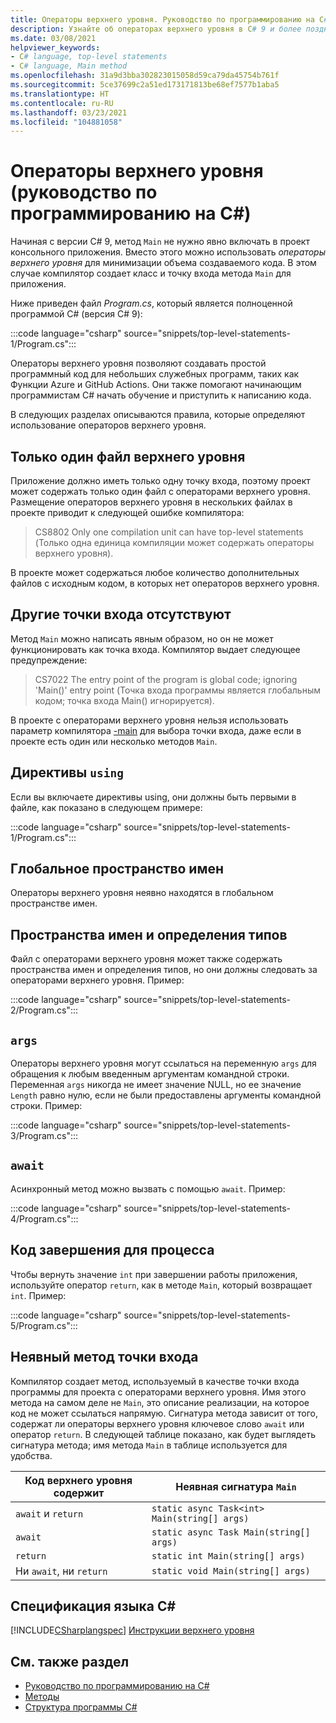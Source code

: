 ```yaml
---
title: Операторы верхнего уровня. Руководство по программированию на C#
description: Узнайте об операторах верхнего уровня в C# 9 и более поздних версиях.
ms.date: 03/08/2021
helpviewer_keywords:
- C# language, top-level statements
- C# language, Main method
ms.openlocfilehash: 31a9d3bba302823015058d59ca79da45754b761f
ms.sourcegitcommit: 5ce37699c2a51ed173171813be68ef7577b1aba5
ms.translationtype: HT
ms.contentlocale: ru-RU
ms.lasthandoff: 03/23/2021
ms.locfileid: "104881058"
---
```

# <a name="top-level-statements-c-programming-guide"></a>Операторы верхнего уровня (руководство по программированию на C#)

Начиная с версии C# 9, метод `Main` не нужно явно включать в проект консольного приложения. Вместо этого можно использовать *операторы верхнего уровня* для минимизации объема создаваемого кода. В этом случае компилятор создает класс и точку входа метода `Main` для приложения.

Ниже приведен файл *Program.cs*, который является полноценной программой C# (версия С# 9):

:::code language="csharp" source="snippets/top-level-statements-1/Program.cs":::

Операторы верхнего уровня позволяют создавать простой программный код для небольших служебных программ, таких как Функции Azure и GitHub Actions. Они также помогают начинающим программистам C# начать обучение и приступить к написанию кода.

В следующих разделах описываются правила, которые определяют использование операторов верхнего уровня.

## <a name="only-one-top-level-file"></a>Только один файл верхнего уровня

Приложение должно иметь только одну точку входа, поэтому проект может содержать только один файл с операторами верхнего уровня. Размещение операторов верхнего уровня в нескольких файлах в проекте приводит к следующей ошибке компилятора:

> CS8802 Only one compilation unit can have top-level statements (Только одна единица компиляции может содержать операторы верхнего уровня).

В проекте может содержаться любое количество дополнительных файлов с исходным кодом, в которых нет операторов верхнего уровня.

## <a name="no-other-entry-points"></a>Другие точки входа отсутствуют

Метод `Main` можно написать явным образом, но он не может функционировать как точка входа. Компилятор выдает следующее предупреждение:

> CS7022 The entry point of the program is global code; ignoring 'Main()' entry point (Точка входа программы является глобальным кодом; точка входа Main() игнорируется).

В проекте с операторами верхнего уровня нельзя использовать параметр компилятора [-main](../../language-reference/compiler-options/advanced.md#mainentrypoint-or-startupobject) для выбора точки входа, даже если в проекте есть один или несколько методов `Main`.

## <a name="using-directives"></a>Директивы `using`

Если вы включаете директивы using, они должны быть первыми в файле, как показано в следующем примере:

:::code language="csharp" source="snippets/top-level-statements-1/Program.cs":::

## <a name="global-namespace"></a>Глобальное пространство имен

Операторы верхнего уровня неявно находятся в глобальном пространстве имен.

## <a name="namespaces-and-type-definitions"></a>Пространства имен и определения типов

Файл с операторами верхнего уровня может также содержать пространства имен и определения типов, но они должны следовать за операторами верхнего уровня. Пример:

:::code language="csharp" source="snippets/top-level-statements-2/Program.cs":::

## `args`

Операторы верхнего уровня могут ссылаться на переменную `args` для обращения к любым введенным аргументам командной строки. Переменная `args` никогда не имеет значение NULL, но ее значение `Length` равно нулю, если не были предоставлены аргументы командной строки. Пример:

:::code language="csharp" source="snippets/top-level-statements-3/Program.cs":::

## `await`

Асинхронный метод можно вызвать с помощью `await`. Пример:

:::code language="csharp" source="snippets/top-level-statements-4/Program.cs":::

## <a name="exit-code-for-the-process"></a>Код завершения для процесса

Чтобы вернуть значение `int` при завершении работы приложения, используйте оператор `return`, как в методе `Main`, который возвращает `int`. Пример:

:::code language="csharp" source="snippets/top-level-statements-5/Program.cs":::

## <a name="implicit-entry-point-method"></a>Неявный метод точки входа

Компилятор создает метод, используемый в качестве точки входа программы для проекта с операторами верхнего уровня. Имя этого метода на самом деле не `Main`, это описание реализации, на которое код не может ссылаться напрямую. Сигнатура метода зависит от того, содержат ли операторы верхнего уровня ключевое слово `await` или оператор `return`. В следующей таблице показано, как будет выглядеть сигнатура метода; имя метода `Main` в таблице используется для удобства.

| Код верхнего уровня содержит| Неявная сигнатура `Main`                    |
|------------------------|----------------------------------------------|
| `await` и `return`   | `static async Task<int> Main(string[] args)` |
| `await`                | `static async Task Main(string[] args)`      |
| `return`               | `static int Main(string[] args)`             |
| Ни `await`, ни `return` | `static void Main(string[] args)`            |

## <a name="c-language-specification"></a>Спецификация языка C#

[!INCLUDE[CSharplangspec](~/includes/csharplangspec-md.md)]
[Инструкции верхнего уровня](~/_csharplang/proposals/csharp-9.0/top-level-statements.md)

## <a name="see-also"></a>См. также раздел

- [Руководство по программированию на C#](../index.md)
- [Методы](../classes-and-structs/methods.md)
- [Структура программы C#](../inside-a-program/index.md)
